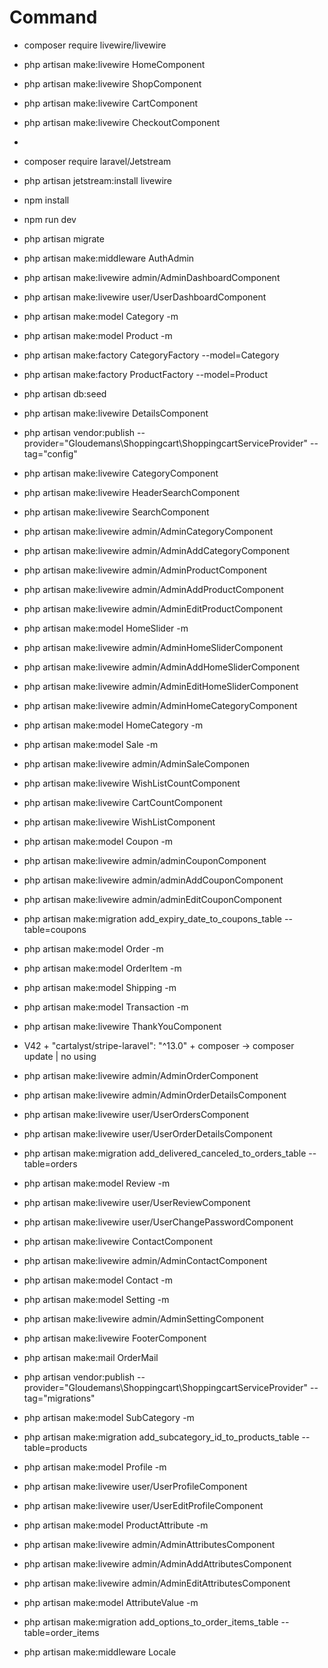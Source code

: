 # Command 
- composer require livewire/livewire
- php artisan make:livewire HomeComponent
- php artisan make:livewire ShopComponent
- php artisan make:livewire CartComponent
- php artisan make:livewire CheckoutComponent
- 
- composer require laravel/Jetstream
- php artisan jetstream:install livewire
- npm install
- npm run dev
- php artisan migrate
- php artisan make:middleware AuthAdmin
- php artisan make:livewire admin/AdminDashboardComponent
- php artisan make:livewire user/UserDashboardComponent
- php artisan make:model Category -m
- php artisan make:model Product -m
- php artisan make:factory CategoryFactory --model=Category
- php artisan make:factory ProductFactory --model=Product
- php artisan db:seed
- php artisan make:livewire DetailsComponent
- php artisan vendor:publish --provider="Gloudemans\Shoppingcart\ShoppingcartServiceProvider" --tag="config"

- php artisan make:livewire CategoryComponent
- php artisan make:livewire HeaderSearchComponent
- php artisan make:livewire SearchComponent
- php artisan make:livewire admin/AdminCategoryComponent
- php artisan make:livewire admin/AdminAddCategoryComponent
- php artisan make:livewire admin/AdminProductComponent
- php artisan make:livewire admin/AdminAddProductComponent
- php artisan make:livewire admin/AdminEditProductComponent
- php artisan make:model HomeSlider -m
- php artisan make:livewire admin/AdminHomeSliderComponent
- php artisan make:livewire admin/AdminAddHomeSliderComponent
- php artisan make:livewire admin/AdminEditHomeSliderComponent
- php artisan make:livewire admin/AdminHomeCategoryComponent
- php artisan make:model HomeCategory -m
- php artisan make:model Sale -m
- php artisan make:livewire admin/AdminSaleComponen

- php artisan make:livewire WishListCountComponent
- php artisan make:livewire CartCountComponent
- php artisan make:livewire WishListComponent
- php artisan make:model Coupon -m
- php artisan make:livewire admin/adminCouponComponent
- php artisan make:livewire admin/adminAddCouponComponent
- php artisan make:livewire admin/adminEditCouponComponent
- php artisan make:migration add_expiry_date_to_coupons_table --table=coupons
- php artisan make:model Order -m
- php artisan make:model OrderItem -m
- php artisan make:model Shipping -m
- php artisan make:model Transaction -m

- php artisan make:livewire ThankYouComponent
- V42 + "cartalyst/stripe-laravel": "^13.0" + composer -> composer update | no using
- php artisan make:livewire admin/AdminOrderComponent
- php artisan make:livewire admin/AdminOrderDetailsComponent
- php artisan make:livewire user/UserOrdersComponent
- php artisan make:livewire user/UserOrderDetailsComponent
- php artisan make:migration add_delivered_canceled_to_orders_table --table=orders
- php artisan make:model Review -m
- php artisan make:livewire user/UserReviewComponent
- php artisan make:livewire user/UserChangePasswordComponent

- php artisan make:livewire ContactComponent
- php artisan make:livewire admin/AdminContactComponent
- php artisan make:model Contact -m
- php artisan make:model Setting -m
- php artisan make:livewire admin/AdminSettingComponent
- php artisan make:livewire FooterComponent
- php artisan make:mail OrderMail
- php artisan vendor:publish --provider="Gloudemans\Shoppingcart\ShoppingcartServiceProvider" --tag="migrations"
- php artisan make:model SubCategory -m
- php artisan make:migration add_subcategory_id_to_products_table --table=products
- php artisan make:model Profile -m
- php artisan make:livewire user/UserProfileComponent
- php artisan make:livewire user/UserEditProfileComponent
- php artisan make:model ProductAttribute -m
- php artisan make:livewire admin/AdminAttributesComponent
- php artisan make:livewire admin/AdminAddAttributesComponent
- php artisan make:livewire admin/AdminEditAttributesComponent
- php artisan make:model AttributeValue -m
- php artisan make:migration add_options_to_order_items_table --table=order_items

- php artisan make:middleware Locale